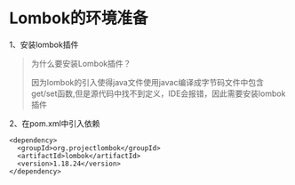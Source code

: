 # Lombok的环境准备

1、安装lombok插件

>   为什么要安装Lombok插件？
>
>   因为lombok的引入使得java文件使用javac编译成字节码文件中包含get/set函数,但是源代码中找不到定义，IDE会报错，因此需要安装lombok插件

2、在pom.xml中引入依赖

```
<dependency>
  <groupId>org.projectlombok</groupId>
  <artifactId>lombok</artifactId>
  <version>1.18.24</version>
</dependency>
```
